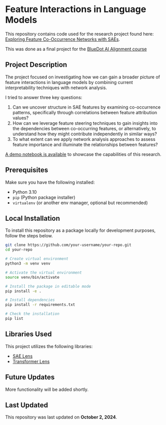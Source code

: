 # Feature Interactions in Language Models

This repository contains code used for the research project found here: [Exploring Feature Co-Occurrence Networks with SAEs](https://owenparsons.github.io/saes/).

This was done as a final project for the [BlueDot AI Alignment course](https://aisafetyfundamentals.com/alignment/)

## Project Description

The project focused on investigating how we can gain a broader picture of feature interactions in language models by combining current interpretability techniques with network analysis.

I tried to answer three key questions:

1. Can we uncover structure in SAE features by examining co-occurrence patterns, specifically through correlations between feature attribution values?
2. How can we leverage feature steering techniques to gain insights into the dependencies between co-occurring features, or alternatively, to understand how they might contribute independently in similar ways?
3. To what extent can we apply network analysis approaches to assess feature importance and illuminate the relationships between features?

[A demo notebook is available](./notebooks/connectivity_demo.ipynb) to showcase the capabilities of this research.

## Prerequisites

Make sure you have the following installed:

- Python 3.10
- `pip` (Python package installer)
- `virtualenv` (or another env manager, optional but recommended)

## Local Installation

To install this repository as a package locally for development purposes, follow the steps below.

```bash
git clone https://github.com/your-username/your-repo.git
cd your-repo

# Create virtual environment
python3 -m venv venv

# Activate the virtual environment
source venv/bin/activate

# Install the package in editable mode
pip install -e .

# Install dependencies
pip install -r requirements.txt

# Check the installation
pip list
```

## Libraries Used

This project utilizes the following libraries:
- [SAE Lens](https://github.com/yourusername/sae-lens)
- [Transformer Lens](https://github.com/yourusername/transformer-lens)

## Future Updates

More functionality will be added shortly.

## Last Updated

This repository was last updated on **October 2, 2024**.
